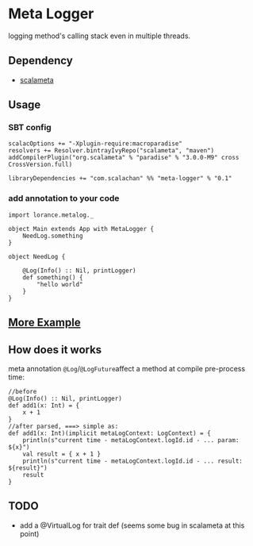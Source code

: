 # Meta Logger
logging method's calling stack even in multiple threads.

## Dependency
- [scalameta](https://github.com/scalameta/scalameta)

## Usage
### SBT config
```
scalacOptions += "-Xplugin-require:macroparadise"
resolvers += Resolver.bintrayIvyRepo("scalameta", "maven")
addCompilerPlugin("org.scalameta" % "paradise" % "3.0.0-M9" cross CrossVersion.full)

libraryDependencies += "com.scalachan" %% "meta-logger" % "0.1"
```
### add annotation to your code
```
import lorance.metalog._

object Main extends App with MetaLogger {
	NeedLog.something
}

object NeedLog {

	@Log(Info() :: Nil, printLogger)
	def something() {
		"hello world"
	}
}
```

## [More Example](https://github.com/LoranceChen/meta-logger/tree/master/src/test/scala/Example.scala)

## How does it works
meta annotation `@Log`/`@LogFuture`affect a method at compile pre-process time:
```
//before
@Log(Info() :: Nil, printLogger)
def add1(x: Int) = {
	x + 1
}
//after parsed, ===> simple as:
def add1(x: Int)(implicit metaLogContext: LogContext) = {
	println(s"current time - metaLogContext.logId.id - ... param: ${x}")
	val result = { x + 1 }
	println(s"current time - metaLogContext.logId.id - ... result: ${result}")
	result
}
```

## TODO
- add a @VirtualLog for trait def (seems some bug in scalameta at this point)